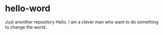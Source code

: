 # hello-word
Just anonther repository
Hello, I am a clever man who want to do something to change the world.
